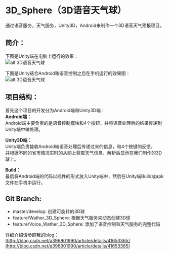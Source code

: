 3D_Sphere（3D语音天气球）
=========
通过语音服务，天气服务，Unity3D，Android来制作一个3D语音天气预报项目。

简介：
--------
下图是Unity端在电脑上运行的效果：  
![alt 3D语音天气球](http://img.my.csdn.net/uploads/201412/02/1417452590_9239.gif "3D语音天气球")

下图是Unity结合Android和语音控制之后在手机运行的效果图：  
![alt 3D语音天气球](http://img.my.csdn.net/uploads/201501/02/1420199373_1667.png "3D语音天气球")

项目结构：
--------

首先这个项目的开发分为Android端和Unity3D端：  
**Android端：**  
Android端主要负责的是语音控制模块和4个按钮，并将语音处理后的结果传递到Unity端中做处理。

**Unity3D端：**  
Unity端负责接收Android端语音处理后传递过来的信息，和4个按键的反馈。  
并根据不同的省市情况实时的从网上获取天气信息，解析后显示在我们制作的3D球上。  

**Build：**  
最后将Android端的代码以插件的形式放入Unity端中，然后在Unity端Build成apk文件在手机中运行。

Git Branch:
-----------

* master/develop: 创建可旋转的3D球
* feature/Wather_3D_Sphere: 根据天气服务来动态创建3D球
* feature/Voice_Wather_3D_Sphere: 添加了语音控制和天气服务的完整代码



    
详细介绍请参照我的blog：[http://blog.csdn.net/a396901990/article/details/41653365](http://blog.csdn.net/a396901990/article/details/41653365)
